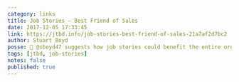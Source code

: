 ```yaml
---
category: links
title: Job Stories — Best Friend of Sales
date: 2017-12-05 17:33:45
link: https://jtbd.info/job-stories-best-friend-of-sales-21a7af2d7bc2
author: Stuart Boyd
posse: 🔗 @sboyd47 suggests how job stories could benefit the entire organisation but more specifically sales by offering an extended emotional shared-language.
tags: [jtbd, job-stories]
notes: false
published: true
---
```

